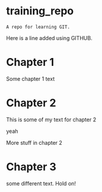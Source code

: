 # training_repo

    A repo for learning GIT.
Here is a line added using GITHUB.

# Chapter 1
Some chapter 1 text

# Chapter 2
This is some of my text for chapter 2

yeah

More stuff in chapter 2
# Chapter 3

some different text. Hold on!